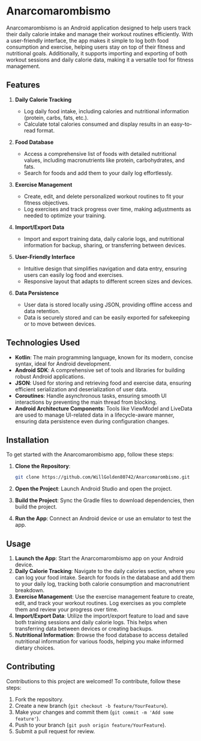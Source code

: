 # Anarcomarombismo

Anarcomarombismo is an Android application designed to help users track their daily calorie intake and manage their workout routines efficiently. With a user-friendly interface, the app makes it simple to log both food consumption and exercise, helping users stay on top of their fitness and nutritional goals. Additionally, it supports importing and exporting of both workout sessions and daily calorie data, making it a versatile tool for fitness management.

## Features

1. **Daily Calorie Tracking**
   - Log daily food intake, including calories and nutritional information (protein, carbs, fats, etc.).
   - Calculate total calories consumed and display results in an easy-to-read format.

2. **Food Database**
   - Access a comprehensive list of foods with detailed nutritional values, including macronutrients like protein, carbohydrates, and fats.
   - Search for foods and add them to your daily log effortlessly.

3. **Exercise Management**
   - Create, edit, and delete personalized workout routines to fit your fitness objectives.
   - Log exercises and track progress over time, making adjustments as needed to optimize your training.

4. **Import/Export Data**
   - Import and export training data, daily calorie logs, and nutritional information for backup, sharing, or transferring between devices.

5. **User-Friendly Interface**
   - Intuitive design that simplifies navigation and data entry, ensuring users can easily log food and exercises.
   - Responsive layout that adapts to different screen sizes and devices.

6. **Data Persistence**
   - User data is stored locally using JSON, providing offline access and data retention.
   - Data is securely stored and can be easily exported for safekeeping or to move between devices.

## Technologies Used

- **Kotlin**: The main programming language, known for its modern, concise syntax, ideal for Android development.
- **Android SDK**: A comprehensive set of tools and libraries for building robust Android applications.
- **JSON**: Used for storing and retrieving food and exercise data, ensuring efficient serialization and deserialization of user data.
- **Coroutines**: Handle asynchronous tasks, ensuring smooth UI interactions by preventing the main thread from blocking.
- **Android Architecture Components**: Tools like ViewModel and LiveData are used to manage UI-related data in a lifecycle-aware manner, ensuring data persistence even during configuration changes.

## Installation

To get started with the Anarcomarombismo app, follow these steps:

1. **Clone the Repository**:
   ```bash
   git clone https://github.com/WillGolden80742/Anarcomarombismo.git
   ```

2. **Open the Project**: Launch Android Studio and open the project.

3. **Build the Project**: Sync the Gradle files to download dependencies, then build the project.

4. **Run the App**: Connect an Android device or use an emulator to test the app.

## Usage

1. **Launch the App**: Start the Anarcomarombismo app on your Android device.
2. **Daily Calorie Tracking**: Navigate to the daily calories section, where you can log your food intake. Search for foods in the database and add them to your daily log, tracking both calorie consumption and macronutrient breakdown.
3. **Exercise Management**: Use the exercise management feature to create, edit, and track your workout routines. Log exercises as you complete them and review your progress over time.
4. **Import/Export Data**: Utilize the import/export feature to load and save both training sessions and daily calorie logs. This helps when transferring data between devices or creating backups.
5. **Nutritional Information**: Browse the food database to access detailed nutritional information for various foods, helping you make informed dietary choices.

## Contributing

Contributions to this project are welcomed! To contribute, follow these steps:

1. Fork the repository.
2. Create a new branch (`git checkout -b feature/YourFeature`).
3. Make your changes and commit them (`git commit -m 'Add some feature'`).
4. Push to your branch (`git push origin feature/YourFeature`).
5. Submit a pull request for review.
